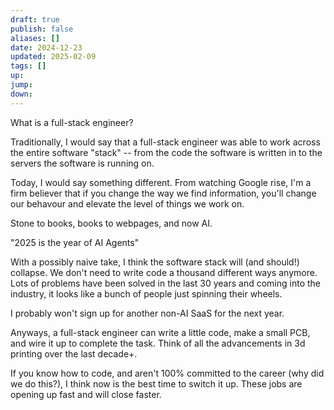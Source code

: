 ```yaml
---
draft: true
publish: false
aliases: []
date: 2024-12-23
updated: 2025-02-09
tags: []
up: 
jump: 
down: 
---
```


What is a full-stack engineer?

Traditionally, I would say that a full-stack engineer was able to work across the entire software "stack" -- from the code the software is written in to the servers the software is running on.

Today, I would say something different. From watching Google rise, I'm a firm believer that if you change the way we find information, you'll change our behavour and elevate the level of things we work on.

Stone to books, books to webpages, and now AI.

"2025 is the year of AI Agents"

With a possibly naive take, I think the software stack will (and should!) collapse. We don't need to write code a thousand different ways anymore. Lots of problems have been solved in the last 30 years and coming into the industry, it looks like a bunch of people just spinning their wheels.

I probably won't sign up for another non-AI SaaS for the next year.

Anyways, a full-stack engineer can write a little code, make a small PCB, and wire it up to complete the task. Think of all the advancements in 3d printing over the last decade+.

If you know how to code, and aren't 100% committed to the career (why did we do this?), I think now is the best time to switch it up. These jobs are opening up fast and will close faster.
